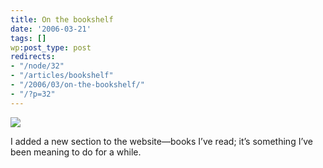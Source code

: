 ```yaml
---
title: On the bookshelf
date: '2006-03-21'
tags: []
wp:post_type: post
redirects:
- "/node/32"
- "/articles/bookshelf"
- "/2006/03/on-the-bookshelf/"
- "/?p=32"
---
```


  [ ![](http://static.flickr.com/56/116190958_8ebe3e57a6_m.jpg) ](http://www.flickr.com/photos/atomicworkshop/116190958/)

I added a new section to the website—books I’ve read; it’s something I’ve been meaning to do for a while.

